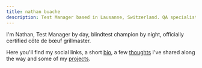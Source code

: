 ```yaml
---
title: nathan buache
description: Test Manager based in Lausanne, Switzerland. QA specialist, blindtest champion, and côte de bœuf grillmaster. Explore my blog, projects, and professional journey.
---
```


I'm Nathan, Test Manager by day, blindtest champion by night, officially certified côte de bœuf grillmaster.

Here you'll find my social links, a short [bio](https://nathan.swiss/about), a few [thoughts](https://nathan.swiss/posts) I've shared along the way and some of my [projects](https://nathan.swiss/projects).
